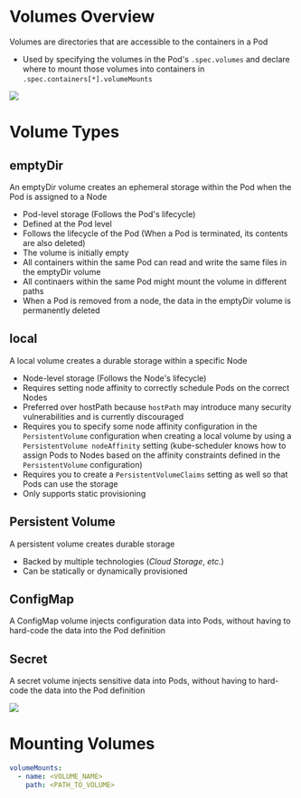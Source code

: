 # Volumes Overview

Volumes are directories that are accessible to the containers in a Pod

* Used by specifying the volumes in the Pod's `.spec.volumes` and declare where to mount those volumes into containers in `.spec.containers[*].volumeMounts`

![](https://github.com/JonmarCorpuz/SecondBrain/blob/main/Assets/Whitespace.png)

# Volume Types

## emptyDir

An emptyDir volume creates an ephemeral storage within the Pod when the Pod is assigned to a Node

* Pod-level storage (Follows the Pod's lifecycle)
* Defined at the Pod level
* Follows the lifecycle of the Pod (When a Pod is terminated, its contents are also deleted)
* The volume is initially empty
* All containers within the same Pod can read and write the same files in the emptyDir volume
* All continaers within the same Pod might mount the volume in different paths
* When a Pod is removed from a node, the data in the emptyDir volume is permanently deleted

## local

  A local volume creates a durable storage within a specific Node

* Node-level storage (Follows the Node's lifecycle)
* Requires setting node affinity to correctly schedule Pods on the correct Nodes
* Preferred over hostPath because `hostPath` may introduce many security vulnerabilities and is currently discouraged
* Requires you to specify some node affinity configuration in the `PersistentVolume` configuration when creating a local volume by using a `PersistentVolume nodeAffinity` setting (kube-scheduler knows how to assign Pods to Nodes based on the affinity constraints defined in the `PersistentVolume` configuration)
* Requires you to create a `PersistentVolumeClaims` setting as well so that Pods can use the storage
* Only supports static provisioning

## Persistent Volume

A persistent volume creates durable storage 

* Backed by multiple technologies (*Cloud Storage*, *etc.*)
* Can be statically or dynamically provisioned

## ConfigMap

A ConfigMap volume injects configuration data into Pods, without having to hard-code the data into the Pod definition

## Secret

A secret volume injects sensitive data into Pods, without having to hard-code the data into the Pod definition

![](https://github.com/JonmarCorpuz/SecondBrain/blob/main/Assets/Whitespace.png)

# Mounting Volumes

```YAML
volumeMounts:
  - name: <VOLUME_NAME>
    path: <PATH_TO_VOLUME>
```
